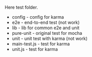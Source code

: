 Here test folder.

*    config - config for karma
*    e2e - end-to-end test (not work)
*    lib - lib for common e2e and unit
*    pure-unit - original test for mocha
*    unit - unit test with karma (not work)
*    main-test.js - test for karma
*    unit.js - test for karma